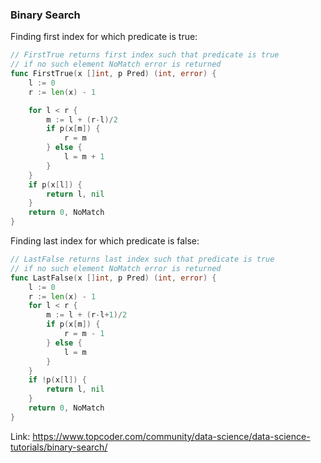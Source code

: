 ### Binary Search

Finding first index for which predicate is true:


```go
// FirstTrue returns first index such that predicate is true
// if no such element NoMatch error is returned
func FirstTrue(x []int, p Pred) (int, error) {
	l := 0
	r := len(x) - 1

	for l < r {
		m := l + (r-l)/2
		if p(x[m]) {
			r = m
		} else {
			l = m + 1
		}
	}
	if p(x[l]) {
		return l, nil
	}
	return 0, NoMatch
}
```


Finding last index for which predicate is false: 

```go
// LastFalse returns last index such that predicate is true
// if no such element NoMatch error is returned
func LastFalse(x []int, p Pred) (int, error) {
	l := 0
	r := len(x) - 1
	for l < r {
		m := l + (r-l+1)/2
		if p(x[m]) {
			r = m - 1
		} else {
			l = m
		}
	}
	if !p(x[l]) {
		return l, nil
	}
	return 0, NoMatch
}


```

Link: https://www.topcoder.com/community/data-science/data-science-tutorials/binary-search/

